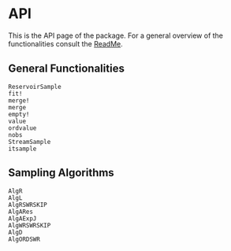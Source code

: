 # API

This is the API page of the package. For a general overview of the functionalities 
consult the [ReadMe](https://github.com/JuliaDynamics/StreamSampling.jl).

## General Functionalities

```@docs
ReservoirSample
fit!
merge!
merge
empty!
value
ordvalue
nobs
StreamSample
itsample
```

## Sampling Algorithms

```@docs
AlgR
AlgL
AlgRSWRSKIP
AlgARes
AlgAExpJ
AlgWRSWRSKIP
AlgD
AlgORDSWR
```
